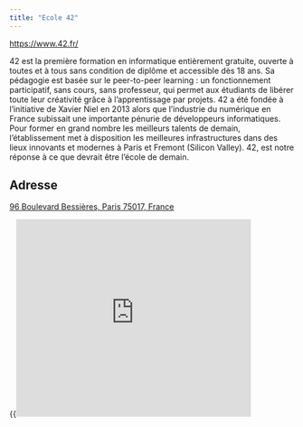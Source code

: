 ```yaml
---
title: "Ecole 42"
---
```


https://www.42.fr/

42 est la première formation en informatique entièrement gratuite, ouverte à toutes et à tous sans condition de diplôme et accessible dès 18 ans. Sa pédagogie est basée sur le peer-to-peer learning : un fonctionnement participatif, sans cours, sans professeur, qui permet aux étudiants de libérer toute leur créativité grâce à l’apprentissage par projets. 42 a été fondée à l’initiative de Xavier Niel en 2013 alors que l’industrie du numérique en France subissait une importante pénurie de développeurs informatiques. Pour former en grand nombre les meilleurs talents de demain, l’établissement met à disposition les meilleures infrastructures dans des lieux innovants et modernes à Paris et Fremont (Silicon Valley). 42, est notre réponse à ce que devrait être l’école de demain.

## Adresse

[96 Boulevard Bessières,
Paris 75017, France](https://goo.gl/maps/GeFLGthoDFWEENH9A)

{{<iframe src="https://www.google.com/maps/embed?pb=!1m18!1m12!1m3!1d2622.9856572316253!2d2.3163123157839887!3d48.89661050596869!2m3!1f0!2f0!3f0!3m2!1i1024!2i768!4f13.1!3m3!1m2!1s0x47e66fa9e73a1ef7%3A0x4e808812dd36a382!2s42!5e0!3m2!1sfr!2sfr!4v1556471338427!5m2!1sfr!2sfr" style="border:0" allowfullscreen="" width="415" height="350" frameborder="0">}}
